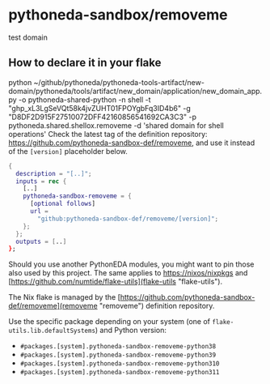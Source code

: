 # pythoneda-sandbox/removeme

test domain

## How to declare it in your flake

python ~/github/pythoneda/pythoneda-tools-artifact/new-domain/pythoneda/tools/artifact/new_domain/application/new_domain_app.py -o pythoneda-shared-python -n shell -t "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" -g "D8DF2D915F27510072DFF42160856541692CA3C3" -p pythoneda.shared.shellox.removeme -d 'shared domain for shell operations'
Check the latest tag of the definition repository: https://github.com/pythoneda-sandbox-def/removeme, and use it instead of the `[version]` placeholder below.

```nix
{
  description = "[..]";
  inputs = rec {
    [..]
    pythoneda-sandbox-removeme = {
      [optional follows]
      url =
        "github:pythoneda-sandbox-def/removeme/[version]";
    };
  };
  outputs = [..]
};
```

Should you use another PythonEDA modules, you might want to pin those also used by this project. The same applies to [https://nixos/nixpkgs](nixpkgs "nixpkgs") and [https://github.com/numtide/flake-utils](flake-utils "flake-utils").

The Nix flake is managed by the [https://github.com/pythoneda-sandbox-def/removeme](removeme "removeme") definition repository.

Use the specific package depending on your system (one of `flake-utils.lib.defaultSystems`) and Python version:

- `#packages.[system].pythoneda-sandbox-removeme-python38`
- `#packages.[system].pythoneda-sandbox-removeme-python39`
- `#packages.[system].pythoneda-sandbox-removeme-python310`
- `#packages.[system].pythoneda-sandbox-removeme-python311`
